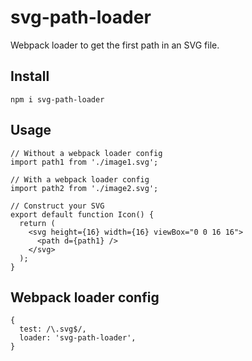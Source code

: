 # svg-path-loader

Webpack loader to get the first path in an SVG file.

## Install

```
npm i svg-path-loader
```

## Usage

```
// Without a webpack loader config
import path1 from './image1.svg';

// With a webpack loader config
import path2 from './image2.svg';

// Construct your SVG
export default function Icon() {
  return (
    <svg height={16} width={16} viewBox="0 0 16 16">
      <path d={path1} />
    </svg>
  );
}
```

## Webpack loader config

```
{
  test: /\.svg$/,
  loader: 'svg-path-loader',
}
```
